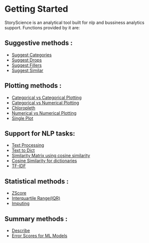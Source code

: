 # Getting Started

StoryScience is an analytical tool built for nlp and bussiness analytics support. Functions provided by it are:

## Suggestive methods :

- <a href="https://github.com/23subbhashit/StoryTellar/blob/master/documentation/suggest_cats.md" >Suggest Categories</a>
- <a href="https://github.com/23subbhashit/StoryTellar/blob/master/documentation/suggest_drops.md" > Suggest Drops</a>
- <a href="https://github.com/23subbhashit/StoryTellar/blob/master/documentation/suggest_fillers.md" >Suggest Fillers</a>
- <a href="https://github.com/23subbhashit/StoryTellar/blob/master/documentation/suggest_similar.md" >Suggest Similar</a>

## Plotting  methods :

- <a href="https://github.com/23subbhashit/StoryTellar/blob/master/documentation/catvscatplot.md" >Categorical vs Categorical Plotting</a>
- <a href="https://github.com/23subbhashit/StoryTellar/blob/master/documentation/catvsnumericalplot.md" >Categorical vs Numerical Plotting</a>
- <a href="https://github.com/23subbhashit/StoryTellar/blob/master/documentation/chloropleth.md" >Chloropleth</a>
- <a href="https://github.com/23subbhashit/StoryTellar/blob/master/documentation/numvsnumplot.md" >Numerical vs Numerical Plotting</a>
- <a href="https://github.com/23subbhashit/StoryTellar/blob/master/documentation/singleplot.md" >Single Plot</a>

## Support for NLP tasks:

- <a href="https://github.com/23subbhashit/StoryTellar/blob/master/documentation/process_text.md" >Text Processing</a>
- <a href="https://github.com/23subbhashit/StoryTellar/blob/master/documentation/text_to_dict.md" >Text to Dict</a>
- <a href="https://github.com/23subbhashit/StoryTellar/blob/master/documentation/similarity_matrix.md" >Similarity Matrix using cosine similarity</a>
- <a href="https://github.com/23subbhashit/StoryTellar/blob/master/documentation/get_cosine_dict.md" >Cosine Similarity for dictionaries </a>
- <a href="https://github.com/23subbhashit/StoryTellar/blob/master/documentation/tfidf_vectorizer.md">TF-IDF </a>

## Statistical methods :

- <a href="https://github.com/23subbhashit/StoryTellar/blob/master/documentation/zscore.md" >ZScore</a>
- <a href="https://github.com/23subbhashit/StoryTellar/blob/master/documentation/Interquartile%20Range.md" >Interquartile Range(IQR)</a>
- <a href="https://github.com/23subbhashit/StoryTellar/blob/master/documentation/impute.md" >Imputing</a>


## Summary methods :

-  <a href="https://github.com/23subbhashit/StoryTellar/blob/master/documentation/describe.md" >Describe</a>
- <a href="https://github.com/23subbhashit/StoryTellar/blob/master/documentation/error_score.md" >Error Scores for ML Models</a>
